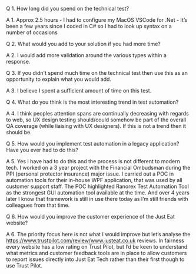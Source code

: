 Q 1. How long did you spend on the technical test?

A 1. Approx 2.5 hours
    - I had to configure my MacOS VSCode for .Net
    - It’s been a few years since I coded in C# so I had to look up syntax on a number of occasions

Q 2. What would you add to your solution if you had more time?

A 2. I would add more validation around the various types within a response.

Q 3. If you didn't spend much time on the technical test then use this as an opportunity to explain what you would add.

A 3. I believe I spent a sufficient amount of time on this test.

Q 4. What do you think is the most interesting trend in test automation?

A 4. I think peoples attention spans are continually decreasing with regards to web, so UX design testing should/could somehow be part of the overall QA coverage (while liaising with UX designers). If this is not a trend then it should be.

Q 5. How would you implement test automation in a legacy application? Have you ever had to do this?

A 5. Yes I have had to do this and the process is not different to modern tech. I worked on a 3 year project with the Financial Ombudsman during the PPI (personal protector insurance) major issue. I carried out a POC in automation tools for their in-house WPF application, that was used by all customer support staff. The POC highlighted Ranorex Test Automation Tool as the strongest GUI automation tool available at the time. And over 4 years later I know that framework is still in use there today as I’m still friends with colleagues from that time.

Q 6. How would you improve the customer experience of the Just Eat website?

A 6. The priority focus here is not what I would improve but let’s analyse the https://www.trustpilot.com/review/www.justeat.co.uk reviews. In fairness every website has a low rating on Trust Pilot, but I’d be keen to understand what metrics and customer feedback tools are in place to allow customers to report issues directly into Just Eat Tech rather than their first though to use Trust Pilot. 
